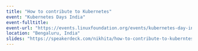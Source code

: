 ```yaml
---
title: "How to contribute to Kubernetes"
event: "Kubernetes Days India"
event-fulltitle:
event-url: "https://events.linuxfoundation.org/events/kubernetes-day-india-2019/"
location: "Bengaluru, India"
slides: "https://speakerdeck.com/nikhita/how-to-contribute-to-kuberntes-kubernetes-days-india"
---
```

